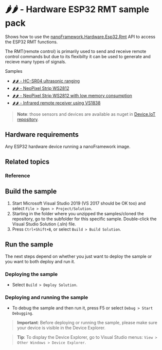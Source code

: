 # 🌶️🌶️ - Hardware ESP32 RMT sample pack

Shows how to use the [nanoFramework.Hardware.Esp32.Rmt](http://docs.nanoframework.net/api/nanoFramework.Hardware.Esp32.Rmt.html) 
API to access the ESP32 RMT functions.

The RMT(remote control) is primarily used to send and receive remote control commands but due to its flexibilty it can be used to generate and recieve many types of signals.

Samples

- [🌶️🌶️ - HC-SR04 ultrasonic ranging](Ultrasonic/)
- [🌶️🌶️ - NeoPixel Strip WS2812](NeoPixelStrip/)
- [🌶️🌶️ - NeoPixel Strip WS2812 with low memory consumption](NeoPixelStripLowMemory/)
- [🌶️🌶️ - Infrared remote receiver using VS1838](InfraredRemoveReceiver/)

> **Note**: those sensors and devices are available as nuget in [Device.IoT repository](https://github.com/nanoFramework/nanoFramework.Deive.IoT).

## Hardware requirements

Any ESP32 hardware device running a nanoFramework image.

## Related topics

### Reference

## Build the sample

1. Start Microsoft Visual Studio 2019 (VS 2017 should be OK too) and select `File > Open > Project/Solution`.
1. Starting in the folder where you unzipped the samples/cloned the repository, go to the subfolder for this specific sample. Double-click the Visual Studio Solution (.sln) file.
1. Press `Ctrl+Shift+B`, or select `Build > Build Solution`.

## Run the sample

The next steps depend on whether you just want to deploy the sample or you want to both deploy and run it.

### Deploying the sample

- Select `Build > Deploy Solution`.

### Deploying and running the sample

- To debug the sample and then run it, press F5 or select `Debug > Start Debugging`.

> **Important**: Before deploying or running the sample, please make sure your device is visible in the Device Explorer.

> **Tip**: To display the Device Explorer, go to Visual Studio menus: `View > Other Windows > Device Explorer`.
